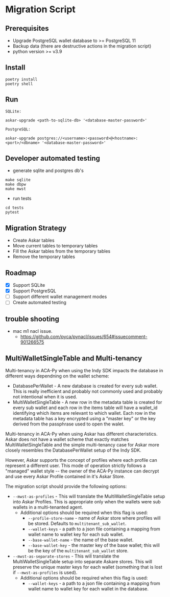 # Migration Script

## Prerequisites

* Upgrade PostgreSQL wallet database to >= PostgreSQL 11
* Backup data (there are destructive actions in the migration script)
* python version >= v3.9

## Install

```
poetry install
poetry shell
```

## Run

`SQLite:`
```
askar-upgrade <path-to-sqlite-db> '<database-master-password>'
```

`PostgreSQL:`
```
askar-upgrade postgres://<username>:<password>@<hostname>:<port>/<dbname> '<database-master-password>'
```

## Developer automated testing
- generate sqlite and postgres db's
```
make sqlite
make dbpw
make mwst
```
- run tests
```
cd tests
pytest
```
## Migration Strategy
- Create Askar tables
- Move current tables to temporary tables
- Fill the Askar tables from the temporary tables
- Remove the temporary tables

## Roadmap


- [x] Support SQLite
- [x] Support PostgreSQL
- [ ] Support different wallet management modes
- [ ] Create automated testing

## trouble shooting
- mac m1 nacl issue.
    - https://github.com/pyca/pynacl/issues/654#issuecomment-901266575

## MultiWalletSingleTable and Multi-tenancy

Multi-tenancy in ACA-Py when using the Indy SDK impacts the database in
different ways dependning on the wallet scheme:

- DatabasePerWallet - A new database is created for every sub wallet. This is
  really inefficient and probably not commonly used and probably not
  intentional when it is used.
- MultiWalletSingleTable - A new row in the metadata table is created for every
  sub wallet and each row in the items table will have a wallet_id identifying
  which items are relevant to which wallet. Each row in the metadata table has
  a key encrypted using a "master key" or the key derived from the passphrase
  used to open the walet.

Multi-tenancy in ACA-Py when using Askar has different characteristics. Askar
does not have a wallet scheme that exactly matches MultiWalletSingleTable and
the simple multi-tenancy case for Askar more closely resembles the
DatabasePerWallet setup of the Indy SDK.

However, Askar supports the concept of profiles where each profile can
represent a different user. This mode of operation strictly follows a "managed"
wallet style -- the owner of the ACA-Py instance can decrypt and use every
Askar Profile contained in it's Askar Store.

The migration script should provide the following options:

- `--mwst-as-profiles` - This will translate the MultiWalletSingleTable setup
  into Askar Profiles. This is appropriate only when the wallets were sub wallets
  in a multi-tenanted agent.
  - Additional options should be required when this flag is used:
    - `--profile-store-name` - name of Askar store where profiles will be stored. Defaults to `multitenant_sub_wallet`.
    - `--wallet-keys` - a path to a json file containing a mapping from wallet name to wallet key for each sub wallet.
    - `--base-wallet-name` - the name of the base wallet.
    - `--base-wallet-key` - the master key of the base wallet; this will be the key of the `multitenant_sub_wallet` store.
- `--mwst-as-separate-stores` - This will translate the MultiWalletSingleTable
  setup into separate Askare stores. This will preserve the unique master keys
  for each wallet (something that is lost if `--mwst-as-profiles` is used).
  - Additional options should be required when this flag is used:
    - `--wallet-keys` - a path to a json file containing a mapping from wallet name to wallet key for each wallet in the database.
